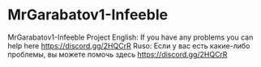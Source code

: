 # MrGarabatov1-Infeeble
MrGarabatov1-Infeeble Project
English:
If you have any problems you can help here
https://discord.gg/2HQCrR
Ruso:
Если у вас есть какие-либо проблемы, вы можете помочь здесь
https://discord.gg/2HQCrR
